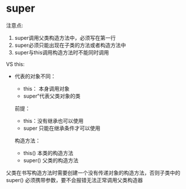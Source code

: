 # **super**

注意点:

1. super调用父类构造方法中，必须写在第一行
2. super必须只能出现在子类的方法或者构造方法中
3. super与this调用构造方法时不能同时调用



VS this:

- 代表的对象不同：

  - this： 本身调用对象
  - super“代表父类对象的类

  前提：

  - this：没有继承也可以使用
  - super 只能在继承条件才可以使用

  构造方法：

  - this() 本类的构造方法
  - super() 父类的构造方法

父类在书写构造方法时需要创建一个没有传递对象的构造方法，否则子类中的super() 必须携带参数，要不会报错无法正常调用父类构造器